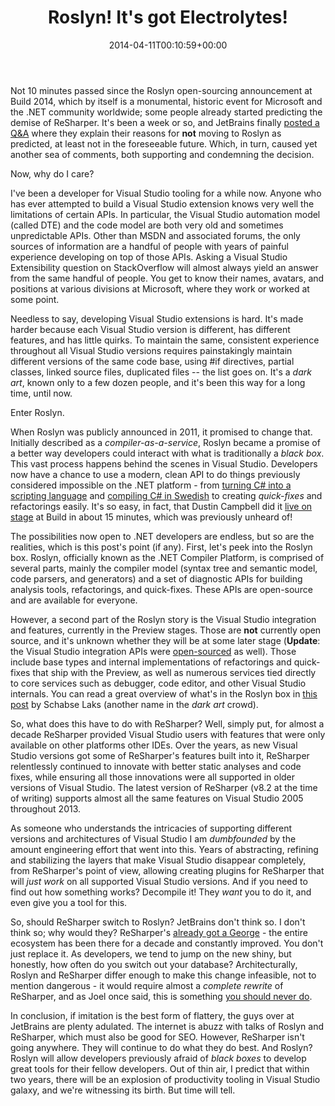 ﻿---
title: "Roslyn! It's got Electrolytes!"
date: 2014-04-11T00:10:59+00:00
---
Not 10 minutes passed since the Roslyn open-sourcing announcement at Build 2014, which by itself is a monumental, historic event for Microsoft and the .NET community worldwide; some people already started predicting the demise of ReSharper. It's been a week or so, and JetBrains finally [posted a Q&A](http://blog.jetbrains.com/dotnet/2014/04/10/resharper-and-roslyn-qa/) where they explain their reasons for **not** moving to Roslyn as predicted, at least not in the foreseeable future. Which, in turn, caused yet another sea of comments, both supporting and condemning the decision.

<!-- more -->

Now, why do I care?

I've been a developer for Visual Studio tooling for a while now. Anyone who has ever attempted to build a Visual Studio extension knows very well the limitations of certain APIs. In particular, the Visual Studio automation model (called DTE) and the code model are both very old and sometimes unpredictable APIs. Other than MSDN and associated forums, the only sources of information are a handful of people with years of painful experience developing on top of those APIs. Asking a Visual Studio Extensibility question on StackOverflow will almost always yield an answer from the same handful of people. You get to know their names, avatars, and positions at various divisions at Microsoft, where they work or worked at some point.

Needless to say, developing Visual Studio extensions is hard. It's made harder because each Visual Studio version is different, has different features, and has little quirks. To maintain the same, consistent experience throughout all Visual Studio versions requires painstakingly maintain different versions of the same code base, using #if directives, partial classes, linked source files, duplicated files -- the list goes on. It's a *dark art*, known only to a few dozen people, and it's been this way for a long time, until now.

Enter Roslyn.

When Roslyn was publicly announced in 2011, it promised to change that. Initially described as a *compiler-as-a-service*, Roslyn became a promise of a better way developers could interact with what is traditionally a *black box*. This vast process happens behind the scenes in Visual Studio. Developers now have a chance to use a modern, clean API to do things previously considered impossible on the .NET platform - from [turning C# into a scripting language](http://scriptcs.net/) and [compiling C# in Swedish](https://twitter.com/csainty/status/452119982411743232) to creating *quick-fixes* and refactorings easily. It's so easy, in fact, that Dustin Campbell did it [live on stage](https://channel9.msdn.com/Events/Build/2014/2-577) at Build in about 15 minutes, which was previously unheard of!

The possibilities now open to .NET developers are endless, but so are the realities, which is this post's point (if any). First, let's peek into the Roslyn box. Roslyn, officially known as the .NET Compiler Platform, is comprised of several parts, mainly the compiler model (syntax tree and semantic model, code parsers, and generators) and a set of diagnostic APIs for building analysis tools, refactorings, and quick-fixes. These APIs are open-source and are available for everyone.

However, a second part of the Roslyn story is the Visual Studio integration and features, currently in the Preview stages. Those are **not** currently open source, and it's unknown whether they will be at some later stage (**Update**: the Visual Studio integration APIs were [open-sourced](https://github.com/dotnet/roslyn/tree/master/src/VisualStudio) as well). Those include base types and internal implementations of refactorings and quick-fixes that ship with the Preview, as well as numerous services tied directly to core services such as debugger, code editor, and other Visual Studio internals. You can read a great overview of what's in the Roslyn box in [this post](http://blog.slaks.net/2014-04-07/exploring-roslyn-part-1-introduction/) by Schabse Laks (another name in the *dark art* crowd).

So, what does this have to do with ReSharper? Well, simply put, for almost a decade ReSharper provided Visual Studio users with features that were only available on other platforms other IDEs. Over the years, as new Visual Studio versions got some of ReSharper's features built into it, ReSharper relentlessly continued to innovate with better static analyses and code fixes, while ensuring all those innovations were all supported in older versions of Visual Studio. The latest version of ReSharper (v8.2 at the time of writing) supports almost all the same features on Visual Studio 2005 throughout 2013.

As someone who understands the intricacies of supporting different versions and architectures of Visual Studio I am _dumbfounded_ by the amount engineering effort that went into this. Years of abstracting, refining and stabilizing the layers that make Visual Studio disappear completely, from ReSharper's point of view, allowing creating plugins for ReSharper that will *just work* on all supported Visual Studio versions. And if you need to find out how something works? Decompile it! They _want_ you to do it, and even give you a tool for this.

So, should ReSharper switch to Roslyn? JetBrains don't think so. I don't think so; why would they? ReSharper's [already got a George](https://www.youtube.com/watch?v=vnXOAWoNADw&t=1m17s) - the entire ecosystem has been there for a decade and constantly improved. You don't just replace it. As developers, we tend to jump on the new shiny, but honestly, how often do you switch out your database? Architecturally, Roslyn and ReSharper differ enough to make this change infeasible, not to mention dangerous - it would require almost a _complete rewrite_ of ReSharper, and as Joel once said, this is something [you should never do](http://www.joelonsoftware.com/articles/fog0000000069.html).

In conclusion, if imitation is the best form of flattery, the guys over at JetBrains are plenty adulated. The internet is abuzz with talks of Roslyn and ReSharper, which must also be good for SEO. However, ReSharper isn't going anywhere. They will continue to do what they do best. And Roslyn? Roslyn will allow developers previously afraid of *black boxes* to develop great tools for their fellow developers. Out of thin air, I predict that within two years, there will be an explosion of productivity tooling in Visual Studio galaxy, and we're witnessing its birth. But time will tell.
